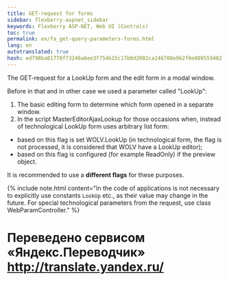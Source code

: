 ```yaml
--- 
title: GET-request for forms 
sidebar: flexberry-aspnet_sidebar 
keywords: Flexberry ASP-NET, Web UI (Controls) 
toc: true 
permalink: en/fa_get-query-parameters-forms.html 
lang: en 
autotranslated: true 
hash: ed798ba81770f73246a6ee3f754b15c17b0d2002ca246708e9b2f0e880559482 
--- 
```


The GET-request for a LookUp form and the edit form in a modal window. 

Before in that and in other case we used a parameter called "LookUp": 

1. The basic editing form to determine which form opened in a separate window. 
2. In the script MasterEditorAjaxLookup for those occasions when, instead of technological LookUp form uses arbitrary list form: 
* based on this flag is set WOLV.LookUp (in technological form, the flag is not processed, it is considered that WOLV have a LookUp editor); 
* based on this flag is configured (for example ReadOnly) if the preview object. 

It is recommended to use a **different flags** for these purposes. 

{% include note.html content="In the code of applications is not necessary to explicitly use constants `LookUp` etc., as their value may change in the future. For special technological parameters from the request, use class WebParamController." %} 



 # Переведено сервисом «Яндекс.Переводчик» http://translate.yandex.ru/